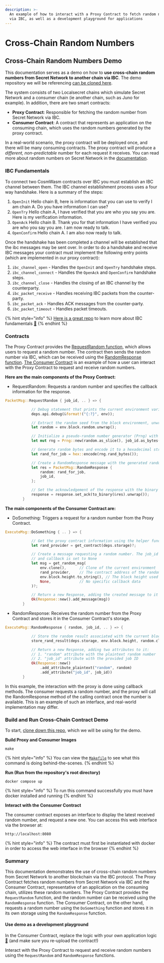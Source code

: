 ```yaml
---
description: >-
  An example of how to interact with a Proxy Contract to fetch random numbers
  via IBC, as well as a development playground for applications
---
```


# Cross-Chain Random Numbers

## Cross-Chain Random Numbers Demo

This documentation serves as a demo on how to **use cross-chain random numbers from Secret Network to another chain via IBC**. The demo repository we will be referencing [can be cloned here](https://github.com/scrtlabs/random-ibc-example).&#x20;

The system consists of two Localsecret chains which simulate Secret Network and a consumer chain (ie another chain, such as Juno for example). In addition, there are two smart contracts:

* **Proxy Contract**: Responsible for fetching the random number from Secret Network via IBC.
* **Consumer Contract**: A contract that represents an application on the consuming chain, which uses the random numbers generated by the proxy contract.

In a real-world scenario, the proxy contract will be deployed once, and there will be many consuming contracts. The proxy contract will produce a _different, non-predictable_ number for each request it receives. You can read more about random numbers on Secret Network in the [documentation](https://docs.scrt.network/secret-network-documentation/development/development-concepts/randomness-api).

### IBC Fundamentals

To connect two CosmWasm contracts over IBC you must establish an IBC channel between them. The IBC channel establishment process uses a four way handshake. Here is a summary of the steps:

1. `OpenInit` Hello chain B, here is information that you can use to verify I am chain A. Do you have information I can use?
2. `OpenTry` Hello chain A, I have verified that you are who you say you are. Here is my verification information.
3. `OpenAck` Hello chain B. Thank you for that information I have verified you are who you say you are. I am now ready to talk.
4. `OpenConfirm` Hello chain A. I am also now ready to talk.

Once the handshake has been completed a channel will be established that the ibc messages may be sent over. In order to do a handshake and receive IBC messages your contract must implement the following entry points (which are implemented in our proxy contract):

1. `ibc_channel_open` - Handles the `OpenInit` and `OpenTry` handshake steps.
2. `ibc_channel_connect` - Handles the `OpenAck` and `OpenConfirm` handshake steps.
3. `ibc_channel_close` - Handles the closing of an IBC channel by the counterparty.
4. `ibc_packet_receive` - Handles receiving IBC packets from the counter-party.
5. `ibc_packet_ack` - Handles ACK messages from the counter-party.&#x20;
6. `ibc_packet_timeout` - Handles packet timeouts.

{% hint style="info" %}
[Here is a great repo](https://github.com/0xekez/cw-ibc-example) to learn more about IBC fundamentals [🎉](https://emojipedia.org/party-popper/)
{% endhint %}

### Contracts

The Proxy Contract provides the [RequestRandom function](https://github.com/scrtlabs/random-ibc-example/blob/5ae0da52469fea0eb390a12dbfb370b03c2592a2/contracts/proxy/src/contract.rs#L73), which allows users to request a random number. The contract then sends the random number via IBC, which can be received using the [RandomResponse function](https://github.com/scrtlabs/random-ibc-example/blob/5ae0da52469fea0eb390a12dbfb370b03c2592a2/contracts/proxy/src/contract.rs#L141). [The Consumer Contract](https://github.com/scrtlabs/random-ibc-example/blob/main/contracts/consumer/src/contract.rs) is an example of how a user can interact with the Proxy Contract to request and receive random numbers.

**Here are the main components of the Proxy Contract:**

* RequestRandom: Requests a random number and specifies the callback information for the response.

```rust
PacketMsg::RequestRandom { job_id, .. } => {

            // Debug statement that prints the current environment variable
            deps.api.debug(&format!("{:?}", env));

            // Extract the random seed from the block environment, unwrapping the Option
            let random = env.block.random.unwrap();

            // Initialize a pseudo-random number generator (Prng) with the random seed and job_id as bytes
            let mut rng = Prng::new(random.as_slice(), job_id.as_bytes());

            // Generate random bytes and encode it to a hexadecimal string
            let rand_for_job = hex::encode(rng.rand_bytes());

            // Create a RandomResponse message with the generated random number and job_id
            let res = PacketMsg::RandomResponse {
                random: rand_for_job,
                job_id,
            };

            // Set the acknowledgement of the response with the binary form of RandomResponse
            response = response.set_ack(to_binary(&res).unwrap());
        }
```

**The main components of the Consumer Contract are:**

* DoSomething: Triggers a request for a random number from the Proxy Contract.

```rust
ExecuteMsg::DoSomething { .. } => {

            // Get the proxy contract information using the helper function get_contract
            let rand_provider = get_contract(deps.storage)?;

            // Create a message requesting a random number. The job_id is set as the current block height
            // and callback is set to None
            let msg = get_random_msg(
                env.clone(),      // Clone of the current environment
                rand_provider,    // The contract address of the random provider
                env.block.height.to_string(), // The block height used as the job ID
                None,             // No specific callback data
            )?;

            // Return a new Response, adding the created message to it
            Ok(Response::new().add_message(msg))
        }
```

* RandomResponse: Receives the random number from the Proxy Contract and stores it in the Consumer Contract's storage.

```rust
ExecuteMsg::RandomResponse { random, job_id, .. } => {

            // Store the random result associated with the current block height using the helper function store_rand_result
            store_rand_result(deps.storage, env.block.height, random.clone())?;

            // Return a new Response, adding two attributes to it: 
            // 1. "random" attribute with the plaintext random number
            // 2. "job_id" attribute with the provided job ID
            Ok(Response::new()
                .add_attribute_plaintext("random", random)
                .add_attribute("job_id", job_id))
        }
```

In this example, the interaction with the proxy is done using callback methods. The consumer requests a random number, and the proxy will call the RandomResponse method of the calling contract once the number is available. This is an example of such an interface, and real-world implementation may differ.

### Build and Run Cross-Chain Contract Demo

To start, [clone down this repo](https://github.com/scrtlabs/random-ibc-example/tree/5ae0da52469fea0eb390a12dbfb370b03c2592a2), which we will be using for the demo.&#x20;

**Build Proxy and Consumer Images**

```
make
```

{% hint style="info" %}
You can view the [`Makefile`](https://github.com/scrtlabs/random-ibc-example/blob/5ae0da52469fea0eb390a12dbfb370b03c2592a2/Makefile) to see what this command is doing behind-the-scenes.&#x20;
{% endhint %}

**Run (Run from the repository's root directory)**

```
docker compose up
```

{% hint style="info" %}
To run this command successfully you must have docker installed and running
{% endhint %}

**Interact with the Consumer Contract**

The consumer contract exposes an interface to display the latest received random number, and request a new one. You can access this web interface via the browser at:

```
http://localhost:8080
```

{% hint style="info" %}
The contract must first be instantiated with docker in order to access the web interface in the browser&#x20;
{% endhint %}

### Summary

This documentation demonstrates the use of cross-chain random numbers from Secret Network to another blockchain via the IBC protocol. The Proxy Contract fetches random numbers from Secret Network via IBC and the Consumer Contract, representative of an application on the consuming chain, utilizes these random numbers. The Proxy Contract provides the `RequestRandom` function, and the random number can be received using the `RandomResponse` function. The Consumer Contract, on the other hand, requests a random number using the `DoSomething` function and stores it in its own storage using the `RandomResponse` function.

#### Use demo as a development playground

In the Consumer Contract, replace the logic with your own application logic [🎉](https://emojipedia.org/party-popper/) (and make sure you re-upload the contract!)&#x20;

Interact with the Proxy Contract to request and receive random numbers using the `RequestRandom` and `RandomResponse` functions.

